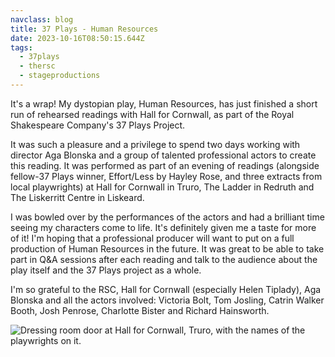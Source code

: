 ```yaml
---
navclass: blog
title: 37 Plays - Human Resources
date: 2023-10-16T08:50:15.644Z
tags:
  - 37plays
  - thersc
  - stageproductions
---
```

I﻿t's a wrap! My dystopian play, Human Resources, has just finished a short run of rehearsed readings with Hall for Cornwall, as part of the Royal Shakespeare Company's 37 Plays Project.

I﻿t was such a pleasure and a privilege to spend two days working with director Aga Blonska and a group of talented professional actors to create this reading. It was performed as part of an evening of readings (alongside fellow-37 Plays winner, Effort/Less by Hayley Rose, and three extracts from local playwrights) at Hall for Cornwall in Truro, The Ladder in Redruth and The Liskerritt Centre in Liskeard. 

I﻿ was bowled over by the performances of the actors and had a brilliant time seeing my characters come to life. It's definitely given me a taste for more of it! I'm hoping that a professional producer will want to put on a full production of Human Resources in the future. It was great to be able to take part in Q&A sessions after each reading and talk to the audience about the play itself and the 37 Plays project as a whole. 

I﻿'m so grateful to the RSC, Hall for Cornwall (especially Helen Tiplady), Aga Blonska and all the actors involved: Victoria Bolt, Tom Josling, Catrin Walker Booth, Josh Penrose, Charlotte Bister and Richard Hainsworth.

![Dressing room door at Hall for Cornwall, Truro, with the names of the playwrights on it.](/uploads/img_6308.jpg)